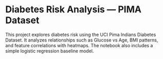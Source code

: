 # Diabetes Risk Analysis — PIMA Dataset

This project explores diabetes risk using the UCI Pima Indians Diabetes Dataset.
It analyzes relationships such as Glucose vs Age, BMI patterns, and feature correlations 
with heatmaps. The notebook also includes a simple logistic regression baseline model.
